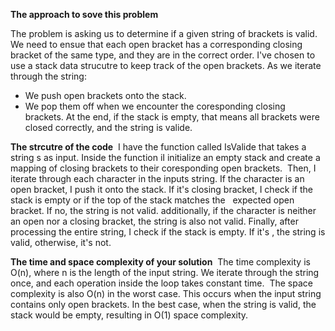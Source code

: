 **The approach to sove this problem**

The problem is asking us to determine if a given string of brackets is valid. We need to ensue that each open bracket has a corresponding closing bracket of the same type, and they are in the correct order.
I've chosen to use a stack data strucutre to keep track of the open brackets. As we iterate through the string:
* We push open brackets onto the stack.
* We pop them off when we encounter the coresponding closing brackets.
At the end, if the stack is empty, that means all brackets were closed correctly, and the string is valide.

**The strcutre of the code**
​
I have the function called IsValide that takes a string s as input. Inside the function iI initialize an empty stack and create a mapping of closing brackets to their coresponding open brackets.
​
Then, I iterate through each character in the inputs string.
If the character is an open bracket, I push it onto the stack.
If it's closing bracket, I check if the stack is empty or if the top of the stack matches the    expected open bracket. If no, the string is not valid.
additionally, if the character is neither an open nor a closing bracket, the string is also not valid.
Finally, after processing the entire string, I check if the stack is empty. If it's , the string is valid, otherwise, it's not.

**The time and space complexity of your solution**
​
The time complexity is O(n), where n is the length of the input string. We iterate through the string once, and each operation inside the loop takes constant time.
​
The space complexity is also O(n) in the worst case. This occurs when the input string contains only open brackets. In the best case, when the string is valid, the stack would be empty, resulting in O(1) space complexity.
​
​
​
​
​
​
​
​
​
​
​
​
